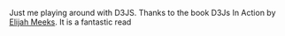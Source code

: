 Just me playing around with D3JS. Thanks to the book D3Js In Action by [Elijah Meeks](https://www.linkedin.com/in/elijah-meeks/). It is a fantastic read
